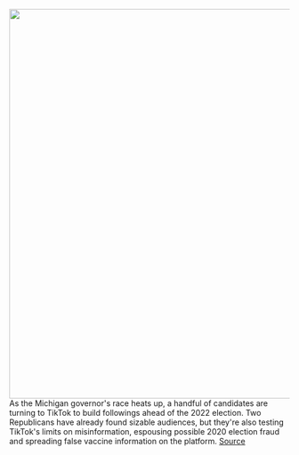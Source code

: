 <img src='https://cdn.vox-cdn.com/thumbor/rf2vx7uCaRBwQmZkVF_C_gidhrI=/0x0:2040x1360/1200x800/filters:focal(857x517:1183x843)/cdn.vox-cdn.com/uploads/chorus_image/image/69765045/acastro_200803_1777_tikTok_0002.0.0.jpg' width='700px' /><br/>
As the Michigan governor's race heats up, a handful of candidates are turning to TikTok to build followings ahead of the 2022 election. Two Republicans have already found sizable audiences, but they're also testing TikTok's limits on misinformation, espousing possible 2020 election fraud and spreading false vaccine information on the platform.
<a href='https://www.theverge.com/2021/8/23/22638290/tiktok-michigan-republicans-vaccine-misinformation-soladano-ryan-kelley'> Source <a/>